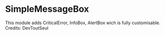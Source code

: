 # SimpleMessageBox
This module adds CriticalError, InfoBox, AlertBox wich is fully customisable.
Credits: DevToutSeul

